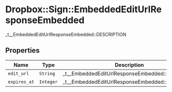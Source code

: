 # Dropbox::Sign::EmbeddedEditUrlResponseEmbedded

_t__EmbeddedEditUrlResponseEmbedded::DESCRIPTION

## Properties

| Name | Type | Description | Notes |
| ---- | ---- | ----------- | ----- |
| `edit_url` | ```String``` |  _t__EmbeddedEditUrlResponseEmbedded::EDIT_URL  |  |
| `expires_at` | ```Integer``` |  _t__EmbeddedEditUrlResponseEmbedded::EXPIRES_AT  |  |

